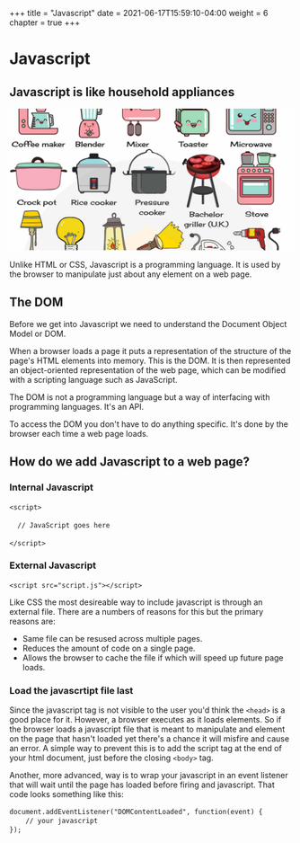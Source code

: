 +++
title = "Javascript"
date = 2021-06-17T15:59:10-04:00
weight = 6
chapter = true
+++

# Javascript

## Javascript is like household appliances

![household appliances](images/appliances.jpg)

Unlike HTML or CSS, Javascript is a programming language. It is used by the browser to manipulate just about any element on a web page. 

## The DOM

Before we get into Javascript we need to understand the Document Object Model or DOM.

When a browser loads a page it puts a representation of the structure of the page's HTML elements into memory. This is the DOM. It is then represented an object-oriented representation of the web page, which can be modified with a scripting language such as JavaScript.

The DOM is not a programming language but a way of interfacing with programming languages. It's an API.

To access the DOM you don't have to do anything specific. It's done by the browser each time a web page loads.

## How do we add Javascript to a web page?

###  Internal Javascript

```
<script>

  // JavaScript goes here

</script>
```

### External Javascript

```
<script src="script.js"></script>
```

Like CSS the most desireable way to include javascript is through an external file. There are a numbers of reasons for this but the primary reasons are:
- Same file can be resused across multiple pages.
- Reduces the amount of code on a single page.
- Allows the browser to cache the file if which will speed up future page loads.

### Load the javascrtipt file last

Since the javascript tag is not visible to the user you'd think the ```<head>``` is a good place for it. However, a browser executes as it loads elements. So if the browser loads a javascript file that is meant to manipulate and element on the page that hasn't loaded yet there's a chance it will misfire and cause an error. A simple way to prevent this is to add the script tag at the end of your html document, just before the closing ```<body>``` tag.

Another, more advanced, way is to wrap your javascript in an event listener that will wait until the page has loaded before firing and javascript. That code looks something like this:

```
document.addEventListener("DOMContentLoaded", function(event) {
	// your javascript
});
```

